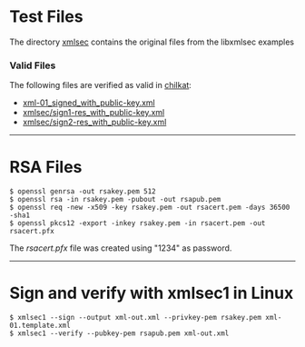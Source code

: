 # Test Files

The directory [xmlsec](./xmlsec/) contains the original files from the libxmlsec examples

### Valid Files
The following files are verified as valid in [chilkat](https://tools.chilkat.io/xmlDsigVerify.cshtml):
- [xml-01_signed_with_public-key.xml](./xml-01_signed_with_public-key.xml)
- [xmlsec/sign1-res_with_public-key.xml](./xmlsec/sign1-res_with_public-key.xml)
- [xmlsec/sign2-res_with_public-key.xml](./xmlsec/sign2-res_with_public-key.xml)

---

# RSA Files

```
$ openssl genrsa -out rsakey.pem 512
$ openssl rsa -in rsakey.pem -pubout -out rsapub.pem
$ openssl req -new -x509 -key rsakey.pem -out rsacert.pem -days 36500 -sha1
$ openssl pkcs12 -export -inkey rsakey.pem -in rsacert.pem -out rsacert.pfx
```
The _rsacert.pfx_ file was created using "1234" as password.

---

# Sign and verify with xmlsec1 in Linux

```
$ xmlsec1 --sign --output xml-out.xml --privkey-pem rsakey.pem xml-01.template.xml
$ xmlsec1 --verify --pubkey-pem rsapub.pem xml-out.xml
```
